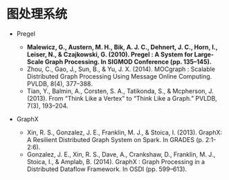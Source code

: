 # 图处理系统


* Pregel
    + **Malewicz, G., Austern, M. H., Bik, A. J. C., Dehnert, J. C., Horn, I., Leiser, N., & Czajkowski, G. (2010). Pregel : A System for Large-Scale Graph Processing. In SIGMOD Conference (pp. 135–145).**
	+ Zhou, C., Gao, J., Sun, B., & Yu, J. X. (2014). MOCgraph : Scalable Distributed Graph Processing Using Message Online Computing. PVLDB, 8(4), 377–388.
	+ Tian, Y., Balmin, A., Corsten, S. A., Tatikonda, S., & Mcpherson, J. (2013). From “Think Like a Vertex” to “Think Like a Graph.” PVLDB, 7(3), 193–204.
	
* GraphX
    + Xin, R. S., Gonzalez, J. E., Franklin, M. J., & Stoica, I. (2013). GraphX: A Resilient Distributed Graph System on Spark. In GRADES (p. 2:1-2:6).	
	+ Gonzalez, J. E., Xin, R. S., Dave, A., Crankshaw, D., Franklin, M. J., Stoica, I., & Amplab, B. (2014). GraphX : Graph Processing in a Distributed Dataflow Framework. In OSDI (pp. 599–613).